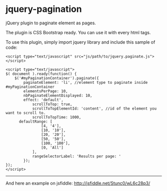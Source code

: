 # jquery-pagination
jQuery plugin to paginate element as pages.

The plugin is CSS Bootstrap ready.
You can use it with every html tags.

To use this plugin, simply import jquery library and include this sample of code:

    <script type="text/javascript" src="js/path/to/jquery.paginate.js"></script>

    <script type="text/javascript">
    $( document ).ready(function() {
    	$('#myPaginationContainer').paginate({
    	    paginateElement: 'li', //element type to paginate inside #myPaginationContainer
    	    elementsPerPage: 10,
    	    nbPaginateElementDisplayed: 10,
    	    effect: 'default',
    			scrollToTop: true,
    			scrollToTopElementId: 'content', //id of the element you want to scroll to.
    			scrollToTopTime: 1000,
          defaultRange: [
    				[4, '4'],
    				[10, '10'],
    				[20, '20'],
    				[50, '50'],
    				[100, '100'],
    				[0, 'All']
    			],
    			rangeSelectorLabel: 'Results per page: '
        	});
    });
    </script>


-----

And here an example on jsfiddle:
http://jsfiddle.net/Stunc0/wL6c28p3/
